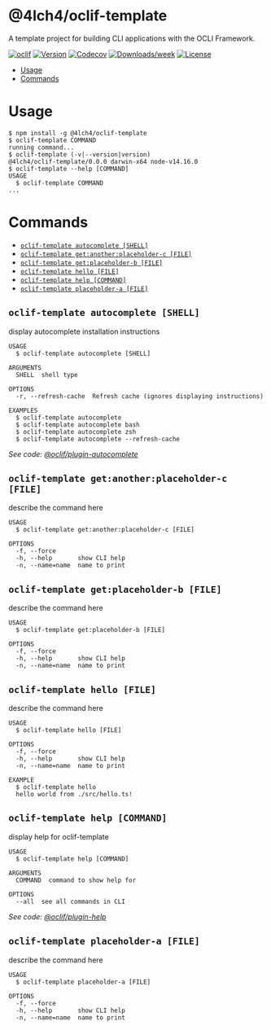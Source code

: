@4lch4/oclif-template
=====================

A template project for building CLI applications with the OCLI Framework.

[![oclif](https://img.shields.io/badge/cli-oclif-brightgreen.svg)](https://oclif.io)
[![Version](https://img.shields.io/npm/v/@4lch4/oclif-template.svg)](https://npmjs.org/package/@4lch4/oclif-template)
[![Codecov](https://codecov.io/gh/4lch4/oclif-template/branch/master/graph/badge.svg)](https://codecov.io/gh/4lch4/oclif-template)
[![Downloads/week](https://img.shields.io/npm/dw/@4lch4/oclif-template.svg)](https://npmjs.org/package/@4lch4/oclif-template)
[![License](https://img.shields.io/npm/l/@4lch4/oclif-template.svg)](https://github.com/4lch4/oclif-template/blob/master/package.json)

<!-- toc -->
* [Usage](#usage)
* [Commands](#commands)
<!-- tocstop -->
# Usage
<!-- usage -->
```sh-session
$ npm install -g @4lch4/oclif-template
$ oclif-template COMMAND
running command...
$ oclif-template (-v|--version|version)
@4lch4/oclif-template/0.0.0 darwin-x64 node-v14.16.0
$ oclif-template --help [COMMAND]
USAGE
  $ oclif-template COMMAND
...
```
<!-- usagestop -->
# Commands
<!-- commands -->
* [`oclif-template autocomplete [SHELL]`](#oclif-template-autocomplete-shell)
* [`oclif-template get:another:placeholder-c [FILE]`](#oclif-template-getanotherplaceholder-c-file)
* [`oclif-template get:placeholder-b [FILE]`](#oclif-template-getplaceholder-b-file)
* [`oclif-template hello [FILE]`](#oclif-template-hello-file)
* [`oclif-template help [COMMAND]`](#oclif-template-help-command)
* [`oclif-template placeholder-a [FILE]`](#oclif-template-placeholder-a-file)

## `oclif-template autocomplete [SHELL]`

display autocomplete installation instructions

```
USAGE
  $ oclif-template autocomplete [SHELL]

ARGUMENTS
  SHELL  shell type

OPTIONS
  -r, --refresh-cache  Refresh cache (ignores displaying instructions)

EXAMPLES
  $ oclif-template autocomplete
  $ oclif-template autocomplete bash
  $ oclif-template autocomplete zsh
  $ oclif-template autocomplete --refresh-cache
```

_See code: [@oclif/plugin-autocomplete](https://github.com/oclif/plugin-autocomplete/blob/v0.3.0/src/commands/autocomplete/index.ts)_

## `oclif-template get:another:placeholder-c [FILE]`

describe the command here

```
USAGE
  $ oclif-template get:another:placeholder-c [FILE]

OPTIONS
  -f, --force
  -h, --help       show CLI help
  -n, --name=name  name to print
```

## `oclif-template get:placeholder-b [FILE]`

describe the command here

```
USAGE
  $ oclif-template get:placeholder-b [FILE]

OPTIONS
  -f, --force
  -h, --help       show CLI help
  -n, --name=name  name to print
```

## `oclif-template hello [FILE]`

describe the command here

```
USAGE
  $ oclif-template hello [FILE]

OPTIONS
  -f, --force
  -h, --help       show CLI help
  -n, --name=name  name to print

EXAMPLE
  $ oclif-template hello
  hello world from ./src/hello.ts!
```

## `oclif-template help [COMMAND]`

display help for oclif-template

```
USAGE
  $ oclif-template help [COMMAND]

ARGUMENTS
  COMMAND  command to show help for

OPTIONS
  --all  see all commands in CLI
```

_See code: [@oclif/plugin-help](https://github.com/oclif/plugin-help/blob/v3.2.2/src/commands/help.ts)_

## `oclif-template placeholder-a [FILE]`

describe the command here

```
USAGE
  $ oclif-template placeholder-a [FILE]

OPTIONS
  -f, --force
  -h, --help       show CLI help
  -n, --name=name  name to print
```
<!-- commandsstop -->
